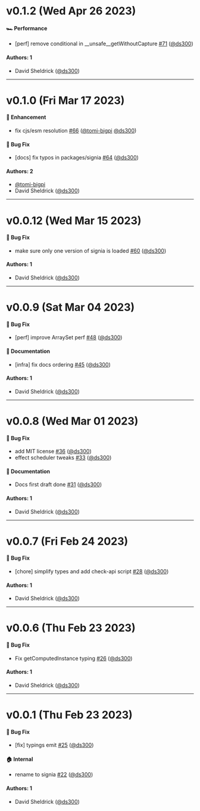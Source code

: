 # v0.1.2 (Wed Apr 26 2023)

#### 🏎 Performance

- [perf] remove conditional in __unsafe__getWithoutCapture [#71](https://github.com/tldraw/signia/pull/71) ([@ds300](https://github.com/ds300))

#### Authors: 1

- David Sheldrick ([@ds300](https://github.com/ds300))

---

# v0.1.0 (Fri Mar 17 2023)

#### 🚀 Enhancement

- fix cjs/esm resolution [#66](https://github.com/tldraw/signia/pull/66) ([@tomi-bigpi](https://github.com/tomi-bigpi) [@ds300](https://github.com/ds300))

#### 🐛 Bug Fix

- [docs] fix typos in packages/signia [#64](https://github.com/tldraw/signia/pull/64) ([@ds300](https://github.com/ds300))

#### Authors: 2

- [@tomi-bigpi](https://github.com/tomi-bigpi)
- David Sheldrick ([@ds300](https://github.com/ds300))

---

# v0.0.12 (Wed Mar 15 2023)

#### 🐛 Bug Fix

- make sure only one version of signia is loaded [#60](https://github.com/tldraw/signia/pull/60) ([@ds300](https://github.com/ds300))

#### Authors: 1

- David Sheldrick ([@ds300](https://github.com/ds300))

---

# v0.0.9 (Sat Mar 04 2023)

#### 🐛 Bug Fix

- [perf] improve ArraySet perf [#48](https://github.com/tldraw/signia/pull/48) ([@ds300](https://github.com/ds300))

#### 📝 Documentation

- [infra] fix docs ordering [#45](https://github.com/tldraw/signia/pull/45) ([@ds300](https://github.com/ds300))

#### Authors: 1

- David Sheldrick ([@ds300](https://github.com/ds300))

---

# v0.0.8 (Wed Mar 01 2023)

#### 🐛 Bug Fix

- add MIT license [#36](https://github.com/tldraw/signia/pull/36) ([@ds300](https://github.com/ds300))
- effect scheduler tweaks [#33](https://github.com/tldraw/signia/pull/33) ([@ds300](https://github.com/ds300))

#### 📝 Documentation

- Docs first draft done [#31](https://github.com/tldraw/signia/pull/31) ([@ds300](https://github.com/ds300))

#### Authors: 1

- David Sheldrick ([@ds300](https://github.com/ds300))

---

# v0.0.7 (Fri Feb 24 2023)

#### 🐛 Bug Fix

- [chore] simplify types and add check-api script [#28](https://github.com/tldraw/signia/pull/28) ([@ds300](https://github.com/ds300))

#### Authors: 1

- David Sheldrick ([@ds300](https://github.com/ds300))

---

# v0.0.6 (Thu Feb 23 2023)

#### 🐛 Bug Fix

- Fix getComputedInstance typing [#26](https://github.com/tldraw/signia/pull/26) ([@ds300](https://github.com/ds300))

#### Authors: 1

- David Sheldrick ([@ds300](https://github.com/ds300))

---

# v0.0.1 (Thu Feb 23 2023)

#### 🐛 Bug Fix

- [fix] typings emit [#25](https://github.com/tldraw/signia/pull/25) ([@ds300](https://github.com/ds300))

#### 🏠 Internal

- rename to signia [#22](https://github.com/tldraw/signia/pull/22) ([@ds300](https://github.com/ds300))

#### Authors: 1

- David Sheldrick ([@ds300](https://github.com/ds300))
